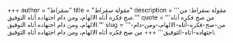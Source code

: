 +++
author = "سقراط"
title = "مقولة سقراط"
description = '''مقولة سقراط: من صح فكره أتاه الالهام، ومن دام اجتهاده أتاه التوفيق.'''
quote = '''من صح فكره أتاه الالهام، ومن دام اجتهاده أتاه التوفيق.'''
slug = '''من-صح-فكره-أتاه-الالهام،-ومن-دام-اجتهاده-أتاه-التوفيق'''
+++
من صح فكره أتاه الالهام، ومن دام اجتهاده أتاه التوفيق.
